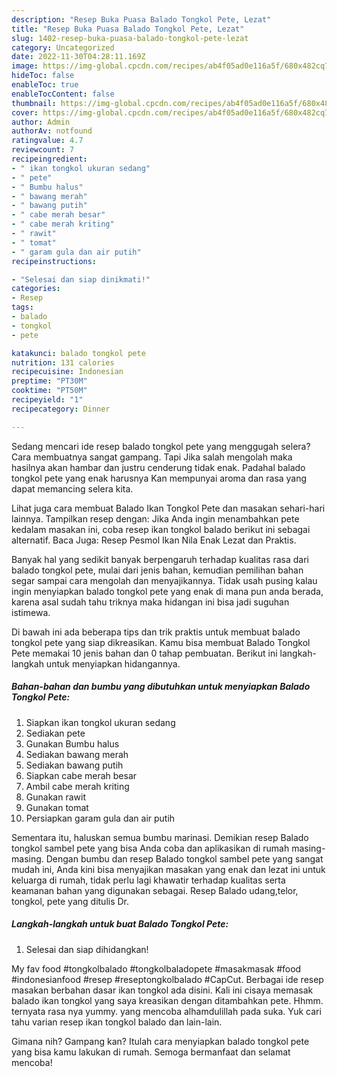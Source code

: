 ```yaml
---
description: "Resep Buka Puasa Balado Tongkol Pete, Lezat"
title: "Resep Buka Puasa Balado Tongkol Pete, Lezat"
slug: 1402-resep-buka-puasa-balado-tongkol-pete-lezat
category: Uncategorized
date: 2022-11-30T04:28:11.169Z
image: https://img-global.cpcdn.com/recipes/ab4f05ad0e116a5f/680x482cq70/balado-tongkol-pete-foto-resep-utama.jpg
hideToc: false
enableToc: true
enableTocContent: false
thumbnail: https://img-global.cpcdn.com/recipes/ab4f05ad0e116a5f/680x482cq70/balado-tongkol-pete-foto-resep-utama.jpg
cover: https://img-global.cpcdn.com/recipes/ab4f05ad0e116a5f/680x482cq70/balado-tongkol-pete-foto-resep-utama.jpg
author: Admin
authorAv: notfound
ratingvalue: 4.7
reviewcount: 7
recipeingredient:
- " ikan tongkol ukuran sedang"
- " pete"
- " Bumbu halus"
- " bawang merah"
- " bawang putih"
- " cabe merah besar"
- " cabe merah kriting"
- " rawit"
- " tomat"
- " garam gula dan air putih"
recipeinstructions:

- "Selesai dan siap dinikmati!"
categories:
- Resep
tags:
- balado
- tongkol
- pete

katakunci: balado tongkol pete 
nutrition: 131 calories
recipecuisine: Indonesian
preptime: "PT30M"
cooktime: "PT50M"
recipeyield: "1"
recipecategory: Dinner

---
```



Sedang mencari ide resep balado tongkol pete yang menggugah selera? Cara membuatnya sangat gampang. Tapi Jika salah mengolah maka hasilnya akan hambar dan justru cenderung tidak enak. Padahal balado tongkol pete yang enak harusnya Kan mempunyai aroma dan rasa yang dapat memancing selera kita.


Lihat juga cara membuat Balado Ikan Tongkol Pete dan masakan sehari-hari lainnya. Tampilkan resep dengan: Jika Anda ingin menambahkan pete kedalam masakan ini, coba resep ikan tongkol balado berikut ini sebagai alternatif. Baca Juga: Resep Pesmol Ikan Nila Enak Lezat dan Praktis.

Banyak hal yang sedikit banyak berpengaruh terhadap kualitas rasa dari balado tongkol pete, mulai dari jenis bahan, kemudian pemilihan bahan segar sampai cara mengolah dan menyajikannya. Tidak usah pusing kalau ingin menyiapkan balado tongkol pete yang enak di mana pun anda berada, karena asal sudah tahu triknya maka hidangan ini bisa jadi suguhan istimewa.


Di bawah ini ada beberapa tips dan trik praktis untuk membuat balado tongkol pete yang siap dikreasikan. Kamu bisa membuat Balado Tongkol Pete memakai 10 jenis bahan dan 0 tahap pembuatan. Berikut ini langkah-langkah untuk menyiapkan hidangannya.

<!--inarticleads1-->

##### Bahan-bahan dan bumbu yang dibutuhkan untuk menyiapkan Balado Tongkol Pete:

1. Siapkan  ikan tongkol ukuran sedang
1. Sediakan  pete
1. Gunakan  Bumbu halus
1. Sediakan  bawang merah
1. Sediakan  bawang putih
1. Siapkan  cabe merah besar
1. Ambil  cabe merah kriting
1. Gunakan  rawit
1. Gunakan  tomat
1. Persiapkan  garam gula dan air putih


Sementara itu, haluskan semua bumbu marinasi. Demikian resep Balado tongkol sambel pete yang bisa Anda coba dan aplikasikan di rumah masing-masing. Dengan bumbu dan resep Balado tongkol sambel pete yang sangat mudah ini, Anda kini bisa menyajikan masakan yang enak dan lezat ini untuk keluarga di rumah, tidak perlu lagi khawatir terhadap kualitas serta keamanan bahan yang digunakan sebagai. Resep Balado udang,telor, tongkol, pete yang ditulis Dr. 

<!--inarticleads2-->

##### Langkah-langkah untuk buat Balado Tongkol Pete:


1. Selesai dan siap dihidangkan!

My fav food #tongkolbalado #tongkolbaladopete #masakmasak #food #indonesianfood #resep #reseptongkolbalado #CapCut. Berbagai ide resep masakan berbahan dasar ikan tongkol ada disini. Kali ini cisaya memasak balado ikan tongkol yang saya kreasikan dengan ditambahkan pete. Hhmm. ternyata rasa nya yummy. yang mencoba alhamdulillah pada suka. Yuk cari tahu varian resep ikan tongkol balado dan lain-lain. 

Gimana nih? Gampang kan? Itulah cara menyiapkan balado tongkol pete yang bisa kamu lakukan di rumah. Semoga bermanfaat dan selamat mencoba!
